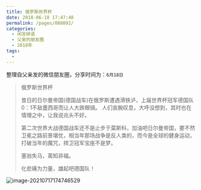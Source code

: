 ```yaml
---
title: 俄罗斯世界杯
date: 2018-06-18 17:47:48
permalink: /pages/088092/
categories:
  - 闲言碎语
  - 父亲的朋友圈
  - 2018年
tags:
  - 
---
```

整理自父亲发的微信朋友圈，分享时间为：`6月18日`

> 俄罗斯世界杯
>
> 昔日的日尔曼帝国(德国战车)在俄罗斯遭遇滑铁泸，上届世界杯冠军德国队0：1不敌墨西哥而让人大跌眼镜。
> 人们哀腕叹息，大呼没想到，其时也在情理之中，让我说兆头不好。
>
> 第二次世界大战德国战车还不是止步于莫斯科，加油吧日尔曼帝国，要不然卫冕之路前景堪忧，相当年那场战争是反人类的，而今是全球的健身运动，打破当年的魔咒，捍卫冠军宝座不是梦。
>
> 塞翁失马，蔫知非福。
>
> 化悲痛为力量，雄起吧德国队！

![image-20210717174746529](https://tva4.sinaimg.cn/large/008k1Yt0ly1gskcgktksaj30fe0hu0xz.jpg)